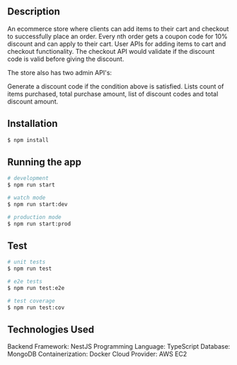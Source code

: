 
## Description

An ecommerce store where clients can add items to their cart and checkout to successfully place an order. Every nth order gets a coupon code for 10% discount and can apply to their cart.
User APIs for adding items to cart and checkout functionality. The checkout API would validate if the discount code is valid before giving the discount.

The store also has two admin API's:

Generate a discount code if the condition above is satisfied.
Lists count of items purchased, total purchase amount, list of discount codes and total discount amount.

## Installation

```bash
$ npm install
```

## Running the app

```bash
# development
$ npm run start

# watch mode
$ npm run start:dev

# production mode
$ npm run start:prod
```

## Test

```bash
# unit tests
$ npm run test

# e2e tests
$ npm run test:e2e

# test coverage
$ npm run test:cov
```

## Technologies Used

Backend Framework: NestJS
Programming Language: TypeScript
Database: MongoDB
Containerization: Docker
Cloud Provider: AWS EC2
